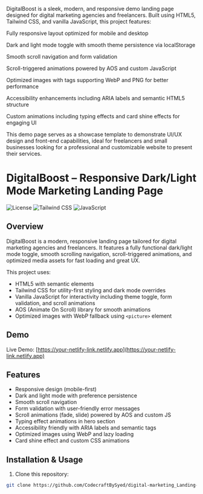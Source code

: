 DigitalBoost is a sleek, modern, and responsive demo landing page designed for digital marketing agencies and freelancers. Built using HTML5, Tailwind CSS, and vanilla JavaScript, this project features:

Fully responsive layout optimized for mobile and desktop

Dark and light mode toggle with smooth theme persistence via localStorage

Smooth scroll navigation and form validation

Scroll-triggered animations powered by AOS and custom JavaScript

Optimized images with <picture> tags supporting WebP and PNG for better performance

Accessibility enhancements including ARIA labels and semantic HTML5 structure

Custom animations including typing effects and card shine effects for engaging UI

This demo page serves as a showcase template to demonstrate UI/UX design and front-end capabilities, ideal for freelancers and small businesses looking for a professional and customizable website to present their services.

# DigitalBoost – Responsive Dark/Light Mode Marketing Landing Page

![License](https://img.shields.io/badge/license-MIT-green.svg)
![Tailwind CSS](https://img.shields.io/badge/tailwindcss-v3.2.4-blue)
![JavaScript](https://img.shields.io/badge/javascript-vanilla-yellow)

## Overview

DigitalBoost is a modern, responsive landing page tailored for digital marketing agencies and freelancers. It features a fully functional dark/light mode toggle, smooth scrolling navigation, scroll-triggered animations, and optimized media assets for fast loading and great UX.

This project uses:

- HTML5 with semantic elements
- Tailwind CSS for utility-first styling and dark mode overrides
- Vanilla JavaScript for interactivity including theme toggle, form validation, and scroll animations
- AOS (Animate On Scroll) library for smooth animations
- Optimized images with WebP fallback using `<picture>` element

## Demo

Live Demo: [https://your-netlify-link.netlify.app](https://your-netlify-link.netlify.app)

## Features

- Responsive design (mobile-first)
- Dark and light mode with preference persistence
- Smooth scroll navigation
- Form validation with user-friendly error messages
- Scroll animations (fade, slide) powered by AOS and custom JS
- Typing effect animations in hero section
- Accessibility friendly with ARIA labels and semantic tags
- Optimized images using WebP and lazy loading
- Card shine effect and custom CSS animations

## Installation & Usage

1. Clone this repository:

```bash
git clone https://github.com/CodecraftBySyed/digital-marketing_Landing-Page.git
